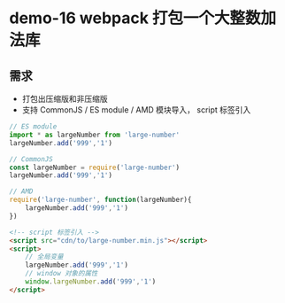 # demo-16 webpack 打包一个大整数加法库

## 需求
- 打包出压缩版和非压缩版
- 支持 CommonJS / ES module / AMD 模块导入， script 标签引入

```js
// ES module
import * as largeNumber from 'large-number'
largeNumber.add('999','1')
```

```js
// CommonJS
const largeNumber = require('large-number')
largeNumber.add('999','1')
```

```js
// AMD
require('large-number', function(largeNumber){
    largeNumber.add('999','1')
})
```
```html
<!-- script 标签引入 -->
<script src="cdn/to/large-number.min.js"></script>
<script>
    // 全局变量
    largeNumber.add('999','1')
    // window 对象的属性
    window.largeNumber.add('999','1')
</script>
```


